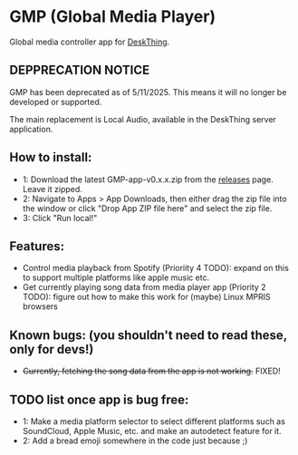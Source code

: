 # GMP (Global Media Player)

Global media controller app for <a href="https://github.com/ItsRiprod/DeskThing">DeskThing</a>. 

## DEPPRECATION NOTICE
GMP has been deprecated as of 5/11/2025. This means it will no longer be developed or supported.

The main replacement is Local Audio, available in the DeskThing server application.

## How to install:
- 1: Download the latest GMP-app-v0.x.x.zip from the <a href="https://github.com/RandomDebugGuy/DeskThing-GMP.git">releases</a> page. Leave it zipped.
- 2: Navigate to Apps > App Downloads, then either drag the zip file into the window or click "Drop App ZIP file here" and select the zip file.
- 3: Click "Run local!"

## Features: 
- Control media playback from Spotify (Prioriity 4 TODO): expand on this to support multiple platforms like apple music etc.
- Get currently playing song data from media player app (Priority 2 TODO): figure out how to make this work for (maybe) Linux MPRIS browsers

## Known bugs: (you shouldn't need to read these, only for devs!)
- ~~Currently, fetching the song data from the app is not working.~~ FIXED!

## TODO list once app is bug free:
- 1: Make a media platform selector to select different platforms such as SoundCloud, Apple Music, etc. and make an autodetect feature for it.
- 2: Add a bread emoji somewhere in the code just because ;) 
